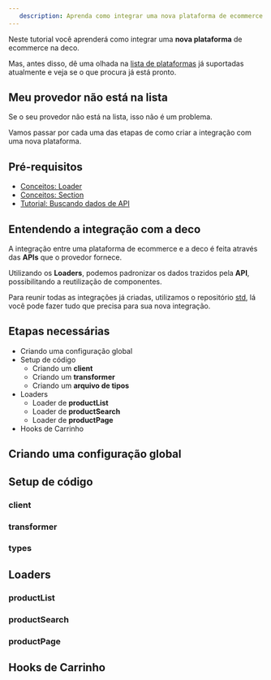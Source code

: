 ```yaml
---
   description: Aprenda como integrar uma nova plataforma de ecommerce na deco
---
```


Neste tutorial você aprenderá como integrar uma **nova plataforma** de ecommerce na deco.

Mas, antes disso, dê uma olhada na [lista de plataformas](/docs/pt/tutorials/list-of-supported-plataforms/) já suportadas atualmente e veja se o que procura já está pronto.

## Meu provedor não está na lista

Se o seu provedor não está na lista, isso não é um problema.

Vamos passar por cada uma das etapas de como criar a integração com uma nova plataforma.

## Pré-requisitos

- [Conceitos: Loader](/docs/pt/concepts/loader)
- [Conceitos: Section](/docs/pt/concepts/section)
- [Tutorial: Buscando dados de API](/docs/pt/concepts/section)

## Entendendo a integração com a deco

A integração entre uma plataforma de ecommerce e a deco é feita através das **APIs** que o provedor fornece.

Utilizando os **Loaders**, podemos padronizar os dados trazidos pela **API**, possibilitando a reutilização de componentes.

Para reunir todas as integrações já criadas, utilizamos o repositório [std](https://github.com/deco-sites/std), lá você pode fazer tudo que precisa para sua nova integração.

## Etapas necessárias

- Criando uma configuração global
- Setup de código
    - Criando um **client**
    - Criando um **transformer**
    - Criando um **arquivo de tipos**
- Loaders
    - Loader de **productList**
    - Loader de **productSearch**
    - Loader de **productPage**
- Hooks de Carrinho

## Criando uma configuração global

## Setup de código

### client

### transformer

### types

## Loaders

### productList

### productSearch

### productPage

## Hooks de Carrinho